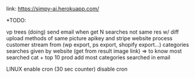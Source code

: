 link: https://simpy-ai.herokuapp.com/



*TODO:

vp trees (doing)
send email when get N searches 
not same res w/ diff upload methods of same picture
apikey and stripe
website
process customer stream from (wp export, ps export, shopify export...)
categories searches given by website (get from result image link) => to know most searched cat + top 10 prod
add most categories searched in email


LINUX
enable cron (30 sec counter)
disable cron
